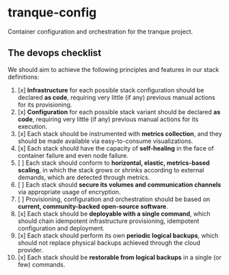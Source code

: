 tranque-config
==============

Container configuration and orchestration for the tranque project.

The devops checklist
--------------------

We should aim to achieve the following principles and features in our
stack definitions:
1. [x] **Infrastructure** for each possible stack configuration should be
   declared **as code**, requiring very little (if any) previous
   manual actions for its provisioning.
2. [x] **Configuration** for each possible stack variant should be
   declared **as code**, requiring very little (if any) previous
   manual actions for its execution.
3. [x] Each stack should be instrumented with **metrics collection**, and
   they should be made available via easy-to-consume visualizations.
4. [x] Each stack should have the capacity of **self-healing** in the face
   of container failure and even node failure.
5. [ ] Each stack should conform to **horizontal, elastic, metrics-based
   scaling**, in which the stack grows or shrinks according to
   external demands, which are detected through metrics.
6. [ ] Each stack should **secure its volumes and communication channels**
   via appropriate usage of encryption.
7. [ ] Provisioning, configuration and orchestration should be based on
   **current, community-backed open-source software**.
8. [x] Each stack should be **deployable with a single command**, which
   should chain idempotent infrastructure provisioning, idempotent
   configuration and deployment.
9. [x] Each stack should perform its own **periodic logical backups**,
   which should not replace physical backups achieved through the
   cloud provider.
10. [x] Each stack should be **restorable from logical backups** in a
    single (or few) commands.
